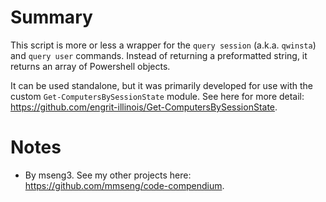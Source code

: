 # Summary
This script is more or less a wrapper for the `query session` (a.k.a. `qwinsta`) and `query user` commands. Instead of returning a preformatted string, it returns an array of Powershell objects.  

It can be used standalone, but it was primarily developed for use with the custom `Get-ComputersBySessionState` module. See here for more detail:  
https://github.com/engrit-illinois/Get-ComputersBySessionState.

# Notes
- By mseng3. See my other projects here: https://github.com/mmseng/code-compendium.
